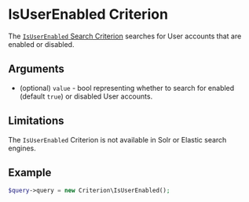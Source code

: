 # IsUserEnabled Criterion

The [`IsUserEnabled` Search Criterion](https://github.com/ezsystems/ezplatform-kernel/blob/v1.0.0/eZ/Publish/API/Repository/Values/Content/Query/Criterion/IsUserEnabled.php)
searches for User accounts that are enabled or disabled.

## Arguments

- (optional) `value` - bool representing whether to search for enabled (default `true`)
or disabled User accounts.

## Limitations

The `IsUserEnabled` Criterion is not available in Solr or Elastic search engines.

## Example

``` php
$query->query = new Criterion\IsUserEnabled();
```
